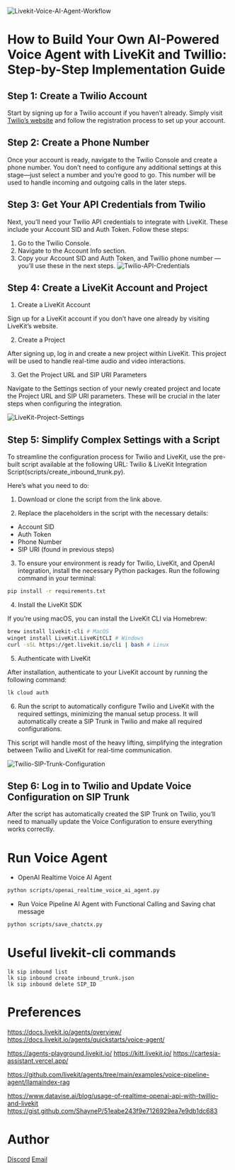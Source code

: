![Livekit-Voice-AI-Agent-Workflow](images/livekit-voice-ai-agent-workflow.png)

# How to Build Your Own AI-Powered Voice Agent with LiveKit and Twillio: Step-by-Step Implementation Guide

## Step 1: Create a Twilio Account

Start by signing up for a Twilio account if you haven’t already. Simply visit [Twilio’s website](https://www.twilio.com/) and follow the registration process to set up your account.

## Step 2: Create a Phone Number

Once your account is ready, navigate to the Twilio Console and create a phone number. You don’t need to configure any additional settings at this stage—just select a number and you’re good to go. This number will be used to handle incoming and outgoing calls in the later steps.

## Step 3: Get Your API Credentials from Twilio

Next, you’ll need your Twilio API credentials to integrate with LiveKit. These include your Account SID and Auth Token. Follow these steps:

1. Go to the Twilio Console.
2. Navigate to the Account Info section.
3. Copy your Account SID and Auth Token, and Twillio phone number —you’ll use these in the next steps.
   ![Twilio-API-Credentials](images/twilio-api-credentials.png)

## Step 4: Create a LiveKit Account and Project

1. Create a LiveKit Account

Sign up for a LiveKit account if you don’t have one already by visiting LiveKit’s website.

2. Create a Project

After signing up, log in and create a new project within LiveKit. This project will be used to handle real-time audio and video interactions.

3. Get the Project URL and SIP URI Parameters

Navigate to the Settings section of your newly created project and locate the Project URL and SIP URI parameters. These will be crucial in the later steps when configuring the integration.

![LiveKit-Project-Settings](images/livekit-project-settings.png)

## Step 5: Simplify Complex Settings with a Script

To streamline the configuration process for Twilio and LiveKit, use the pre-built script available at the following URL: Twilio & LiveKit Integration Script(scripts/create_inbound_trunk.py).

Here’s what you need to do:

1. Download or clone the script from the link above.

2. Replace the placeholders in the script with the necessary details:

- Account SID
- Auth Token
- Phone Number
- SIP URI (found in previous steps)

3. To ensure your environment is ready for Twilio, LiveKit, and OpenAI integration, install the necessary Python packages. Run the following command in your terminal:

```bash
pip install -r requirements.txt
```

4. Install the LiveKit SDK

If you’re using macOS, you can install the LiveKit CLI via Homebrew:

```bash
brew install livekit-cli # MacOS
winget install LiveKit.LiveKitCLI # Windows
curl -sSL https://get.livekit.io/cli | bash # Linux
```

5. Authenticate with LiveKit

After installation, authenticate to your LiveKit account by running the following command:

```bash
lk cloud auth
```

6. Run the script to automatically configure Twilio and LiveKit with the required settings, minimizing the manual setup process. It will automatically create a SIP Trunk in Twilio and make all required configurations.

This script will handle most of the heavy lifting, simplifying the integration between Twilio and LiveKit for real-time communication.

![Twilio-SIP-Trunk-Configuration](images/twilio-sip-trunk-configuration.png)

## Step 6: Log in to Twilio and Update Voice Configuration on SIP Trunk

After the script has automatically created the SIP Trunk on Twilio, you’ll need to manually update the Voice Configuration to ensure everything works correctly.

# Run Voice Agent

- OpenAI Realtime Voice AI Agent

```bash
python scripts/openai_realtime_voice_ai_agent.py
```

- Run Voice Pipeline AI Agent with Functional Calling and Saving chat message

```bash
python scripts/save_chatctx.py
```

# Useful livekit-cli commands

```
lk sip inbound list
lk sip inbound create inbound_trunk.json
lk sip inbound delete SIP_ID
```

# Preferences

https://docs.livekit.io/agents/overview/
https://docs.livekit.io/agents/quickstarts/voice-agent/

https://agents-playground.livekit.io/
https://kitt.livekit.io/
https://cartesia-assistant.vercel.app/

https://github.com/livekit/agents/tree/main/examples/voice-pipeline-agent/llamaindex-rag

https://www.datavise.ai/blog/usage-of-realtime-openai-api-with-twillio-and-livekit
https://gist.github.com/ShayneP/51eabe243f9e7126929ea7e9db1dc683

# Author

[Discord](https://discord.gg/TawJX4ue)
[Email](mailto:worker.opentext@gmail.com)
